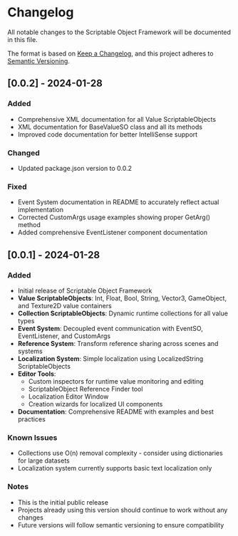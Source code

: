 # Changelog

All notable changes to the Scriptable Object Framework will be documented in this file.

The format is based on [Keep a Changelog](https://keepachangelog.com/en/1.0.0/),
and this project adheres to [Semantic Versioning](https://semver.org/spec/v2.0.0.html).

## [0.0.2] - 2024-01-28

### Added
- Comprehensive XML documentation for all Value ScriptableObjects
- XML documentation for BaseValueSO class and all its methods
- Improved code documentation for better IntelliSense support

### Changed
- Updated package.json version to 0.0.2

### Fixed
- Event System documentation in README to accurately reflect actual implementation
- Corrected CustomArgs usage examples showing proper GetArg<T>() method
- Added comprehensive EventListener component documentation

## [0.0.1] - 2024-01-28

### Added
- Initial release of Scriptable Object Framework
- **Value ScriptableObjects**: Int, Float, Bool, String, Vector3, GameObject, and Texture2D value containers
- **Collection ScriptableObjects**: Dynamic runtime collections for all value types
- **Event System**: Decoupled event communication with EventSO, EventListener, and CustomArgs
- **Reference System**: Transform reference sharing across scenes and systems
- **Localization System**: Simple localization using LocalizedString ScriptableObjects
- **Editor Tools**:
  - Custom inspectors for runtime value monitoring and editing
  - ScriptableObject Reference Finder tool
  - Localization Editor Window
  - Creation wizards for localized UI components
- **Documentation**: Comprehensive README with examples and best practices

### Known Issues
- Collections use O(n) removal complexity - consider using dictionaries for large datasets
- Localization system currently supports basic text localization only

### Notes
- This is the initial public release
- Projects already using this version should continue to work without any changes
- Future versions will follow semantic versioning to ensure compatibility
